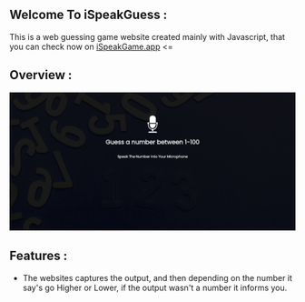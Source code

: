 ## Welcome To iSpeakGuess :

This is a web guessing game website created mainly with Javascript, that you can check now on [iSpeakGame.app](https://ispeakgame.netlify.app/) <=

## Overview :

![](img/1.png)

## Features :

- The websites captures the output, and then depending on the number it say's go Higher or Lower, if the output wasn't a number it informs you.
